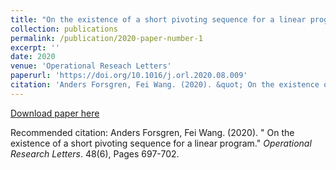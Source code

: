 ```yaml
---
title: "On the existence of a short pivoting sequence for a linear program"
collection: publications
permalink: /publication/2020-paper-number-1
excerpt: ''
date: 2020
venue: 'Operational Reseach Letters'
paperurl: 'https://doi.org/10.1016/j.orl.2020.08.009'
citation: 'Anders Forsgren, Fei Wang. (2020). &quot; On the existence of a short pivoting sequence for a linear program.&quot; <i>Operational Research Letters</i>. 48(6), Pages 697-702.'
---
```


[Download paper here](https://doi.org/10.1016/j.orl.2020.08.009)

Recommended citation: Anders Forsgren, Fei Wang. (2020). &quot; On the existence of a short pivoting sequence for a linear program.&quot; <i>Operational Research Letters</i>. 48(6), Pages 697-702.
